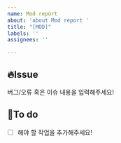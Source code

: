 ```yaml
---
name: Mod report
about: 'about Mod report '
title: "[MOD]"
labels: ''
assignees: ''

---
```


## 🔥Issue
버그/오류 혹은 이슈 내용을 입력해주세요!

## 📝To do
- [ ] 해야 할 작업을 추가해주세요!

